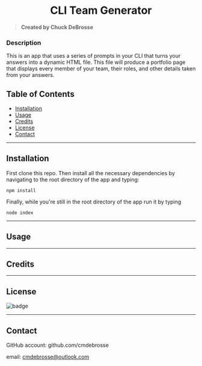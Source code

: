  <h1 align="center">CLI Team Generator</h1>

  > **Created by Chuck DeBrosse**

  ### Description
  This is an app that uses a series of prompts in your CLI that turns your answers into a dynamic HTML file. This file will produce a portfolio page that displays every member of your team, their roles, and other details taken from your answers.


  ## Table of Contents

  - [Installation](#installation)
  - [Usage](#usage)
  - [Credits](#credits)
  - [License](#license)
  - [Contact](#contact)

  ---

  ## Installation
  First clone this repo. Then install all the necessary dependencies by navigating to the root directory of the app and typing:
  ```
  npm install
  ```
  
  Finally, while you're still in the root directory of the app run it by typing
  ```
  node index
  ```

  ---

  ## Usage
  

  ---

  ## Credits
  

  ---

  ## License
  ![badge](https://img.shields.io/badge/MIT-license-blue)

  ---

  ## Contact
  GitHub account: github.com/cmdebrosse

  email: cmdebrosse@outlook.com